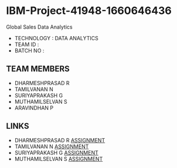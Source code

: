 # IBM-Project-41948-1660646436
Global Sales Data Analytics

- TECHNOLOGY : DATA ANALYTICS
- TEAM ID    : 
- BATCH NO   : 

## TEAM MEMBERS
- DHARMESHPRASAD R
- TAMILVANAN N
- SURIYAPRAKASH G
- MUTHAMILSELVAN S
- ARAVINDHAN P

## LINKS

- DHARMESHPRASAD R     [ASSIGNMENT](https://github.com/IBM-EPBL/IBM-Project-41948-1660646436/blob/main/Assignments/Dharmeshprasad_R)
- TAMILVANAN N   [ASSIGNMENT](https://github.com/IBM-EPBL/IBM-Project-41948-1660646436/tree/main/Assignments/Tamilvanan_N) 
- SURIYAPRAKASH G      [ASSIGNMENT](https://github.com/IBM-EPBL/IBM-Project-41948-1660646436/tree/main/Assignments/Suriyaprakash_G)
- MUTHAMILSELVAN S     [ASSIGNMENT](https://github.com/IBM-EPBL/IBM-Project-41948-1660646436/tree/main/Assignments/MuthamilSelvan_S)

